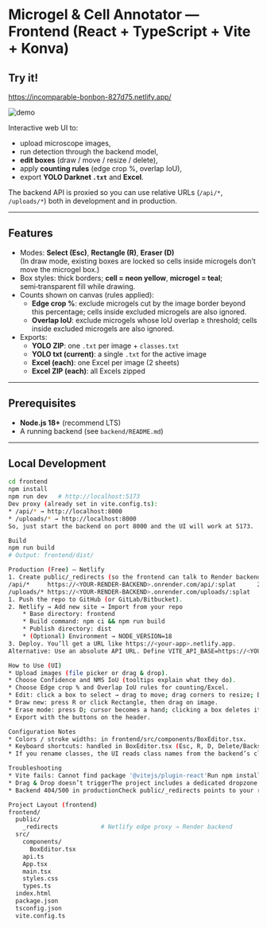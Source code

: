 # Microgel & Cell Annotator — Frontend (React + TypeScript + Vite + Konva)

## Try it!
https://incomparable-bonbon-827d75.netlify.app/

![demo](src/assets/Screen%20Recording%202025-08-26%20at%2001.14.27.gif)


Interactive web UI to:
- upload microscope images,
- run detection through the backend model,
- **edit boxes** (draw / move / resize / delete),
- apply **counting rules** (edge crop %, overlap IoU),
- export **YOLO Darknet `.txt`** and **Excel**.

The backend API is proxied so you can use relative URLs (`/api/*`, `/uploads/*`) both in development and in production.

---

## Features

- Modes: **Select (Esc)**, **Rectangle (R)**, **Eraser (D)**  
  (In draw mode, existing boxes are locked so cells inside microgels don’t move the microgel box.)
- Box styles: thick borders; **cell = neon yellow**, **microgel = teal**; semi‑transparent fill while drawing.
- Counts shown on canvas (rules applied):  
  - **Edge crop %**: exclude microgels cut by the image border beyond this percentage; cells inside excluded microgels are also ignored.  
  - **Overlap IoU**: exclude microgels whose IoU overlap ≥ threshold; cells inside excluded microgels are also ignored.
- Exports:
  - **YOLO ZIP**: one `.txt` per image + `classes.txt`
  - **YOLO txt (current)**: a single `.txt` for the active image
  - **Excel (each)**: one Excel per image (2 sheets)
  - **Excel ZIP (each)**: all Excels zipped

---

## Prerequisites

- **Node.js 18+** (recommend LTS)
- A running backend (see `backend/README.md`)

---

## Local Development

```bash
cd frontend
npm install
npm run dev   # http://localhost:5173
Dev proxy (already set in vite.config.ts):
* /api/* → http://localhost:8000
* /uploads/* → http://localhost:8000
So, just start the backend on port 8000 and the UI will work at 5173.

Build
npm run build
# Output: frontend/dist/

Production (Free) — Netlify
1. Create public/_redirects (so the frontend can talk to Render backend without CORS headaches):
/api/*     https://<YOUR-RENDER-BACKEND>.onrender.com/api/:splat      200
/uploads/* https://<YOUR-RENDER-BACKEND>.onrender.com/uploads/:splat   200
1. Push the repo to GitHub (or GitLab/Bitbucket).
2. Netlify → Add new site → Import from your repo
    * Base directory: frontend
    * Build command: npm ci && npm run build
    * Publish directory: dist
    * (Optional) Environment → NODE_VERSION=18
3. Deploy. You’ll get a URL like https://<your-app>.netlify.app.
Alternative: Use an absolute API URL. Define VITE_API_BASE=https://<YOUR-RENDER-BACKEND>.onrender.com in Netlify environment variables and prefix all fetches with it. (Current project uses relative URLs + _redirects, which is simpler.)

How to Use (UI)
* Upload images (file picker or drag & drop).
* Choose Confidence and NMS IoU (tooltips explain what they do).
* Choose Edge crop % and Overlap IoU rules for counting/Excel.
* Edit: click a box to select → drag to move; drag corners to resize; Delete/Backspace to remove.
* Draw new: press R or click Rectangle, then drag on image.
* Erase mode: press D; cursor becomes a hand; clicking a box deletes it.
* Export with the buttons on the header.

Configuration Notes
* Colors / stroke widths: in frontend/src/components/BoxEditor.tsx.
* Keyboard shortcuts: handled in BoxEditor.tsx (Esc, R, D, Delete/Backspace, 1/2/3 to switch classes).
* If you rename classes, the UI reads class names from the backend’s classMap.

Troubleshooting
* Vite fails: Cannot find package '@vitejs/plugin-react'Run npm install in frontend. Ensure @vitejs/plugin-react exists in devDependencies.
* Drag & Drop doesn’t triggerThe project includes a dedicated dropzone with global dragover/drop prevention. Make sure you drop files over the card that says “Drag & drop images here…”.
* Backend 404/500 in productionCheck public/_redirects points to your real Render URL and that the backend is running (Render service is live, not sleeping).

Project Layout (frontend)
frontend/
  public/
    _redirects            # Netlify edge proxy → Render backend
  src/
    components/
      BoxEditor.tsx
    api.ts
    App.tsx
    main.tsx
    styles.css
    types.ts
  index.html
  package.json
  tsconfig.json
  vite.config.ts
